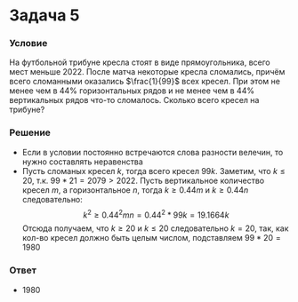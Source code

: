 # Задача 5

### Условие
На футбольной трибуне кресла стоят в виде прямоугольника, всего мест меньше $2022$. После
матча некоторые кресла сломались, причём всего сломанными оказались
$\frac{1}{99}$ всех кресел. При
этом не менее чем в $44\%$ горизонтальных рядов и не менее чем в $44\%$ вертикальных рядов что-то сломалось. Сколько всего кресел на трибуне?

### Решение
- Если в условии постоянно встречаются слова разности велечин, то нужно составлять неравенства
- Пусть сломаных кресел $k$, тогда всего кресел $99k$. Заметим, что $k \leq 20$, т.к. $99 * 21 = 2079 > 2022$. Пусть вертикальное количество кресел $m$, а горизонтальное $n$, тогда $k \geq 0.44m$ и $k \geq 0.44n$ следовательно:
$$
k^2 \geq 0.44^2mn = 0.44^2 * 99k = 19.1664k
$$
Отсюда получаем, что $k \geq 20$ и $k \leq 20$ следовательно $k = 20$, так, как кол-во кресел должно быть целым числом, подставляем $99 * 20 = 1980$


### Ответ
- $1980$